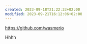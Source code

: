 ```yaml
---
created: 2023-09-18T21:22:33+02:00
modified: 2023-09-21T16:12:06+02:00
---
```


https://github.com/wasmerio

Hhhh

